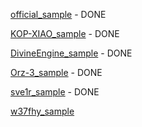 [official_sample](https://github.com/crossutility/Quantumult-X/blob/master/sample.conf) - DONE

[KOP-XIAO_sample](https://github.com/KOP-XIAO/QuantumultX/blob/master/QuantumultX_Profiles.conf) - DONE

[DivineEngine_sample](https://github.com/DivineEngine/Profiles/blob/master/Quantumult/Outbound.conf) - DONE

[Orz-3_sample](https://github.com/Orz-3/QuantumultX/blob/master/Orz-3.conf) - DONE

[sve1r_sample](https://github.com/sve1r/Rules-For-Quantumult-X/blob/main/Sample_v1.4.0.conf) - DONE

[w37fhy_sample](https://github.com/w37fhy/QuantumultX/blob/master/QuantumultX_diy.conf)